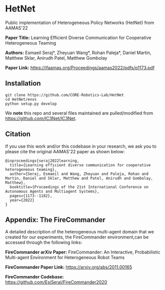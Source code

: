 # HetNet
Public implementation of Heterogeneous Policy Networks (HetNet) from AAMAS'22

**Paper Title:** Learning Efficient Diverse Communication for Cooperative Heterogeneous Teaming

**Authors:** Esmaeil Seraj*, Zheyuan Wang*, Rohan Paleja*, Daniel Martin, Matthew Sklar, Anirudh Patel, Matthew Gombolay

**Paper Link:** https://ifaamas.org/Proceedings/aamas2022/pdfs/p1173.pdf



## Installation

```
git clone https://github.com/CORE-Robotics-Lab/HetNet
cd HetNet/envs
python setup.py develop
```

We **note** this repo and several files maintained are pulled/modified from https://github.com/IC3Net/IC3Net.

## Citation
If you use this work and/or this codebase in your research, we ask you to please cite the original AAMAS'22 paper as shown below:

```
@inproceedings{seraj2022learning,
  title={Learning efficient diverse communication for cooperative heterogeneous teaming},
  author={Seraj, Esmaeil and Wang, Zheyuan and Paleja, Rohan and Martin, Daniel and Sklar, Matthew and Patel, Anirudh and Gombolay, Matthew},
  booktitle={Proceedings of the 21st International Conference on Autonomous Agents and Multiagent Systems},
  pages={1173--1182},
  year={2022}
}
```

## Appendix: The FireCommander
A detailed description of the heterogeneous multi-agent domain that we created for our experiments, the FireCommander environment,can be accessed through the following links:

**FireCommander arXiv Paper:** FireCommander: An Interactive, Probabilistic Multi-agent Environment for Heterogeneous Robot Teams

**FireCommander Paper Link:** https://arxiv.org/abs/2011.00165

**FireCommander Codebase:** https://github.com/EsiSeraj/FireCommander2020


